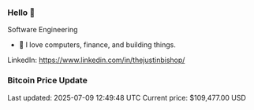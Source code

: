 ### Hello 🤙  

Software Engineering

- 🔭 I love computers, finance, and building things.
  
LinkedIn: https://www.linkedin.com/in/thejustinbishop/  


























































































































































































































































































































































































































































































































































































































































































































































































































### Bitcoin Price Update
Last updated: 2025-07-09 12:49:48 UTC
Current price: $109,477.00 USD
